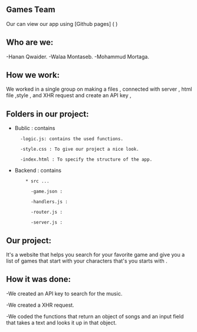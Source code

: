 ## Games Team

Our can view our app using [Github pages] ( )

## Who are we:
-Hanan Qwaider.
-Walaa Montaseb.
-Mohammud Mortaga.


## How we work:
 We worked in a single group on making a files  , connected with server , html file ,style ,  and XHR request and create an API key ,

## Folders in our project:

- Bublic : contains

        -logic.js: contains the used functions.

        -style.css : To give our project a nice look.

        -index.html : To specify the structure of the app.


- Backend : contains

          * src ...

            -game.json :

            -handlers.js :

            -router.js :

            -server.js :




## Our project:
It's a website that helps you search for your favorite game  and give you a list of games that start with your characters that's you starts with .

## How it was done:
-We created an API key to search for the music.

-We created a XHR request.

-We coded the functions that return an object of songs and an input field that takes a text and looks it up in that object.
